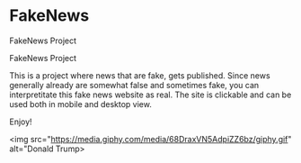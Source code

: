 # FakeNews
FakeNews Project


FakeNews Project

This is a project where news that are fake, gets published.
Since news generally already are somewhat false and sometimes fake, you can interpretitate this fake news website as real.
The site is clickable and can be used both in mobile and desktop view.

Enjoy!



<img src="https://media.giphy.com/media/68DraxVN5AdpiZZ6bz/giphy.gif" alt="Donald Trump>
